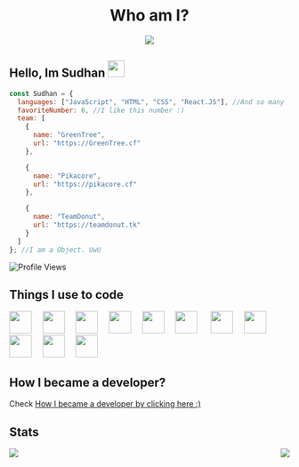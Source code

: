 <!-- You found this secret 👏 -->
<!--
My secret things 👀 

- I code more hours 
- I am a gamer too 
- I play minecraft ;-;
-->

<h1 align="center">Who am I?</h1>

<div align="center"><img src="https://github.com/SudhanPlayz/SudhanPlayz/raw/master/images/TopBanner.gif"></div>

## Hello, Im Sudhan <img src="https://raw.githubusercontent.com/SudhanPlayz/SudhanPlayz/master/images/WaveIcon.gif" width="30px">

```js
const Sudhan = {
  languages: ["JavaScript", "HTML", "CSS", "React.JS"], //And so many
  favoriteNumber: 6, //I like this number :)
  team: [
    {
      name: "GreenTree",
      url: "https://GreenTree.cf"
    },

    {
      name: "Pikacore",
      url: "https://pikacore.cf"
    },

    {
      name: "TeamDonut",
      url: "https://teamdonut.tk"
    }
  ]
}; //I am a Object. UwU
```
![Profile Views](https://komarev.com/ghpvc/?username=SudhanPlayz&color=blueviolet)
## Things I use to code

<img src="https://devicons.github.io/devicon/devicon.git/icons/html5/html5-plain.svg" width="40px">&nbsp;&nbsp;&nbsp;&nbsp;&nbsp;<img src="https://devicons.github.io/devicon/devicon.git/icons/css3/css3-plain.svg" width="40px">&nbsp;&nbsp;&nbsp;&nbsp;&nbsp;<img src="https://devicons.github.io/devicon/devicon.git/icons/javascript/javascript-original.svg" width="40px">&nbsp;&nbsp;&nbsp;&nbsp;&nbsp;<img src="https://devicons.github.io/devicon/devicon.git/icons/nodejs/nodejs-plain.svg" width="40px">&nbsp;&nbsp;&nbsp;&nbsp;&nbsp;<img src="https://devicons.github.io/devicon/devicon.git/icons/express/express-original.svg" width="40px">&nbsp;&nbsp;&nbsp;&nbsp;&nbsp;<img src="https://devicons.github.io/devicon/devicon.git/icons/git/git-original.svg" width="40px">&nbsp;&nbsp;&nbsp;&nbsp;&nbsp;&nbsp;<img src="https://devicons.github.io/devicon/devicon.git/icons/github/github-original.svg" width="40px">&nbsp;&nbsp;&nbsp;&nbsp;&nbsp;<img src="https://devicons.github.io/devicon/devicon.git/icons/mongodb/mongodb-original.svg" width="40px">&nbsp;&nbsp;&nbsp;&nbsp;&nbsp;<img src="https://devicons.github.io/devicon/devicon.git/icons/npm/npm-original-wordmark.svg" width="40px">&nbsp;&nbsp;&nbsp;&nbsp;&nbsp;<img src="https://devicons.github.io/devicon/devicon.git/icons/ubuntu/ubuntu-plain.svg" width="40px">&nbsp;&nbsp;&nbsp;&nbsp;&nbsp;<img src="https://devicons.github.io/devicon/devicon.git/icons/electron/electron-original.svg" width="40px">

## How I became a developer?
Check [How I became a developer by clicking here :)](https://github.com/SudhanPlayz/SudhanPlayz/blob/master/How%20I%20became%20a%20dev.md)

## Stats
<img align="left" src="https://github-readme-stats.vercel.app/api?username=SudhanPlayz&theme=tokyonight"><img align="right" src="https://github-readme-stats.vercel.app/api/top-langs/?username=SudhanPlayz&theme=tokyonight&hide=batchfile">
